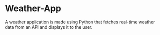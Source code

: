 # Weather-App
A weather application is made using Python that fetches real-time weather data from an API and displays it to the user.
